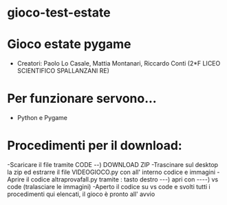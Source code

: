 # gioco-test-estate

# Gioco estate pygame
- Creatori: Paolo Lo Casale, Mattia Montanari, Riccardo Conti (2*F LICEO SCIENTIFICO SPALLANZANI RE)

# Per funzionare servono...
- Python e Pygame

# Procedimenti per il download:
-Scaricare il file tramite CODE --) DOWNLOAD ZIP 
-Trascinare sul desktop la zip ed estrarre il file VIDEOGIOCO.py con all' interno codice e immagini
-Aprire il codice altraprovafall.py tramite : tasto destro ---) apri con ----) vs code (tralasciare le immagini) 
-Aperto il codice su vs code e svolti tutti i procedimenti qui elencati, il gioco è pronto all' avvio

